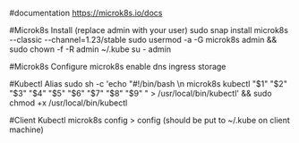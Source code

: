 #documentation
https://microk8s.io/docs

#Microk8s Install (replace admin with your user)
sudo snap install microk8s --classic --channel=1.23/stable
sudo usermod -a -G microk8s admin && sudo chown -f -R admin ~/.kube
su - admin

#Microk8s Configure
microk8s enable dns ingress storage

#Kubectl Alias
sudo sh -c 'echo "#!/bin/bash \n microk8s kubectl "\$1" "\$2" "\$3" "\$4" "\$5" "\$6" "\$7" "\$8" "\$9" " > /usr/local/bin/kubectl' && sudo chmod +x /usr/local/bin/kubectl

#Client Kubectl
microk8s config > config (should be put to ~/.kube on client machine)
